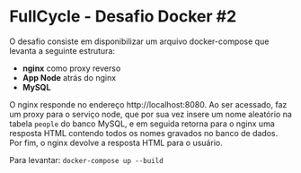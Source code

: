 # FullCycle - Desafio Docker #2
O desafio consiste em disponibilizar um arquivo docker-compose que levanta a seguinte estrutura:
- **nginx** como proxy reverso
- **App Node** atrás do nginx
- **MySQL**

O nginx responde no endereço http://localhost:8080.
Ao ser acessado, faz um proxy para o serviço node, que por sua vez insere um nome aleatório na tabela `people` do banco MySQL, e em seguida retorna para o nginx uma resposta HTML contendo todos os nomes gravados no banco de dados.
Por fim, o nginx devolve a resposta HTML para o usuário.

Para levantar: `docker-compose up --build`
